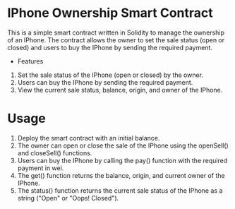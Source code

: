 # IPhone Ownership Smart Contract

This is a simple smart contract written in Solidity to manage the ownership of an IPhone. The contract allows the owner to set the sale status (open or closed) and users to buy the IPhone by sending the required payment.

* Features

1. Set the sale status of the IPhone (open or closed) by the owner.
2. Users can buy the IPhone by sending the required payment.
3. View the current sale status, balance, origin, and owner of the IPhone.


# Usage

1. Deploy the smart contract with an initial balance.
2. The owner can open or close the sale of the IPhone using the openSell() and closeSell() functions.
3. Users can buy the IPhone by calling the pay() function with the required payment in wei.
4. The get() function returns the balance, origin, and current owner of the IPhone.
5. The status() function returns the current sale status of the IPhone as a string ("Open" or "Oops! Closed").
